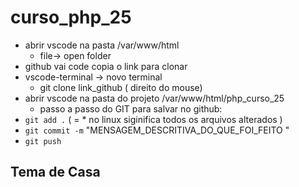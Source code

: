 # curso_php_25

- abrir vscode na pasta /var/www/html
     - file-> open folder
 - github vai code copia o link para clonar 
 - vscode-terminal -> novo terminal
    - git clone link_github ( direito do mouse) 
- abrir vscode na pasta do projeto  /var/www/html/php_curso_25
  - passo a passo do GIT para salvar no github: 
 - `git add .` ( = * no linux siginifica todos os arquivos alterados )
- `git commit -m` "MENSAGEM_DESCRITIVA_DO_QUE_FOI_FEITO "
- `git push`

## Tema de Casa